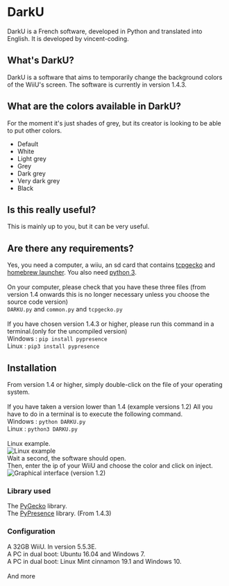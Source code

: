 # DarkU
DarkU is a French software, developed in Python and translated into English.
It is developed by vincent-coding.

## What's DarkU?
DarkU is a software that aims to temporarily change the background colors of the WiiU's screen. The software is currently in version 1.4.3.

## What are the colors available in DarkU?
For the moment it's just shades of grey, but its creator is looking to be able to put other colors.
 - Default
 - White
 - Light grey
 - Grey
 - Dark grey
 - Very dark grey
 - Black

## Is this really useful?
This is mainly up to you, but it can be very useful.

## Are there any requirements?
Yes, you need a computer, a wiiu, an sd card that contains [tcpgecko](https://www.wiiubru.com/appstore/#/app/TCPgecko) and [homebrew launcher](https://www.wiiubru.com/appstore/#/app/homebrew_launcher).
You also need [python 3](https://www.python.org/).<br />
<br />
On your computer, please check that you have these three files (from version 1.4 onwards this is no longer necessary unless you choose the source code version)<br />
`DARKU.py` and `common.py` and `tcpgecko.py`<br />
<br />
If you have chosen version 1.4.3 or higher, please run this command in a terminal.(only for the uncompiled version)<br />
Windows : `pip install pypresence`<br />
Linux        : `pip3 install pypresence`<br />

## Installation

From version 1.4 or higher, simply double-click on the file of your operating system.<br />
<br />
If you have taken a version lower than 1.4 (example versions 1.2) All you have to do in a terminal is to execute the following command.<br />
Windows : `python DARKU.py`<br />
Linux : `python3 DARKU.py`<br />
<br />
Linux example.<br />
![Linux example](https://camo.githubusercontent.com/855d6bf41e69d94c2ddef7f15ba911512cddf098/687474703a2f2f696d6167652e6e6f656c736861636b2e636f6d2f66696368696572732f323031392f31342f342f313535343339323232302d6461726b752d30303030302e706e67)
<br />
Wait a second, the software should open.
<br />
Then, enter the ip of your WiiU and choose the color and click on inject.
<br />
![Graphical interface (version 1.2)](https://camo.githubusercontent.com/04629c975ba60badbe736da1292637164d150716/687474703a2f2f696d6167652e6e6f656c736861636b2e636f6d2f66696368696572732f323031392f31342f342f313535343339323337352d6461726b752d30303030312e706e67)

### Library used
The [PyGecko](https://github.com/wiiudev/pyGecko) library.<br />
The [PyPresence](https://pypi.org/project/pypresence/) library. (From 1.4.3)

### Configuration
A 32GB WiiU. In version 5.5.3E.<br />
A PC in dual boot: Ubuntu 16.04 and Windows 7.<br />
A PC in dual boot: Linux Mint cinnamon 19.1 and Windows 10.<br />
<br />
And more
